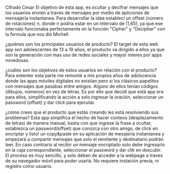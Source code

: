 Cifrado Cesar 
El objetivo de esta app, es ocultar y decifrar mensajes que los usuarios envien a traves de mensajes por medio
de apliciones de mensajería instantanea.
Para desarrollar la idea establecí un offset (número de rotaciones) n, donde n podría estar en un intervalo de (1,65),
ya que ese intervalo funcionaba perfectamente en la función "Cipher" y "Decipher" con la formula que nos dió Michell.

¿quiénes son los principales usuarios de producto?
El target de esta web app son adolescentes de 13 a 19 años, el producto va dirigido a ellos ya que son la generación con 
mas uso de redes sociales y mayor interes por apps novedosas.

¿cuáles son los objetivos de estos usuarios en relación con el producto?
Para ententer esta parte me remonté a mis propios años de adolscencia donde las apps móviles digitales no existian pero si los clásicos papelitos con mensajes que pasabas entre amigos. Alguno de ellos tenían códigos (dibujos, números) en vez de letras. Es por ello que decidí que está app era para ellos, simplificando la acción a solo ingresar la oración, seleccionar un password (offset) y dar click para ejecutar.

¿cómo crees que el producto que estás creando les está resolviendo sus problemas?
Esta app simplifica el hecho de hacer conteos (desplazamiento de letras) de manera manual, basta con que ingrese la 
frase a ocultar, establezca un password(offset) que conozca con otro amigo, de click en encriptar y listo! un copy&paste en su aplicación de mesajería instantanea y empezará a compartir mensajes que solo el remitente y destinatario podràn 
leer.
En caso contrario al recibir un mensaje encriptado solo debe ingresarlo en la caja correspondiente, seleccionar el password y dar clik en descubir.
El proceso es muy sencillo, y solo deben de acceder a la webpage a traves de su navegador móvil para poder usarla.
No requiere instación previa, ni registro como usuario.